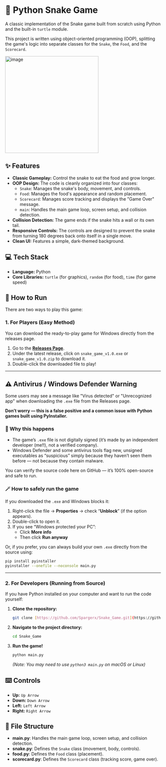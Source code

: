 # 🐍 Python Snake Game

A classic implementation of the Snake game built from scratch using Python and the built-in `turtle` module.

This project is written using object-oriented programming (OOP), splitting the game's logic into separate classes for the `Snake`, the `Food`, and the `Scorecard`.

<img width="302" height="313" alt="image" src="https://github.com/user-attachments/assets/7ff64c2f-d171-4535-88fa-29aebac13b14" />


## ✨ Features

* **Classic Gameplay:** Control the snake to eat the food and grow longer.
* **OOP Design:** The code is cleanly organized into four classes:
    * `Snake`: Manages the snake's body, movement, and controls.
    * `Food`: Manages the food's appearance and random placement.
    * `Scorecard`: Manages score tracking and displays the "Game Over" message.
    * `main`: Handles the main game loop, screen setup, and collision detection.
* **Collision Detection:** The game ends if the snake hits a wall or its own tail.
* **Responsive Controls:** The controls are designed to prevent the snake from turning 180 degrees back onto itself in a single move.
* **Clean UI:** Features a simple, dark-themed background.

## 💻 Tech Stack

* **Language:** Python
* **Core Libraries:** `turtle` (for graphics), `random` (for food), `time` (for game speed)

## 🚀 How to Run

There are two ways to play this game:

### 1. For Players (Easy Method)
You can download the ready-to-play game for Windows directly from the releases page.

1.  Go to the **[Releases Page](https://github.com/Spargerx/Snake_Game/releases)**.
2.  Under the latest release, click on `snake_game_v1.0.exe` or `snake_game_v1.0.zip` to download it.
3.  Double-click the downloaded file to play!

---

## ⚠️ Antivirus / Windows Defender Warning

Some users may see a message like "Virus detected" or "Unrecognized app" when downloading the `.exe` file from the Releases page.

**Don’t worry — this is a false positive and a common issue with Python games built using PyInstaller.**

### 🧠 Why this happens

* The game’s `.exe` file is not digitally signed (it’s made by an independent developer (me!!), not a verified company).
* Windows Defender and some antivirus tools flag new, unsigned executables as “suspicious” simply because they haven’t seen them before — not because they contain malware.

You can verify the source code here on GitHub — it’s 100% open-source and safe to run.

### 🪄 How to safely run the game

If you downloaded the `.exe` and Windows blocks it:

1.  Right-click the file → **Properties** → check “**Unblock**” (if the option appears).
2.  Double-click to open it.
3.  If you see “Windows protected your PC”:
    * Click **More info**
    * Then click **Run anyway**

Or, if you prefer, you can always build your own `.exe` directly from the source using:

```sh
pip install pyinstaller
pyinstaller --onefile --noconsole main.py
```
---
### 2. For Developers (Running from Source)
If you have Python installed on your computer and want to run the code yourself:

1.  **Clone the repository:**
    ```sh
    git clone [https://github.com/Spargerx/Snake_Game.git](https://github.com/Spargerx/Snake_Game.git)
    ```
2.  **Navigate to the project directory:**
    ```sh
    cd Snake_Game
    ```
3.  **Run the game!**
    ```sh
    python main.py
    ```
    *(Note: You may need to use `python3 main.py` on macOS or Linux)*

## ⌨️ Controls

* **Up:** `Up Arrow`
* **Down:** `Down Arrow`
* **Left:** `Left Arrow`
* **Right:** `Right Arrow`

## 📁 File Structure

* **main.py**: Handles the main game loop, screen setup, and collision detection.
* **snake.py**: Defines the `Snake` class (movement, body, controls).
* **food.py**: Defines the `Food` class (placement).
* **scorecard.py**: Defines the `Scorecard` class (tracking score, game over).
